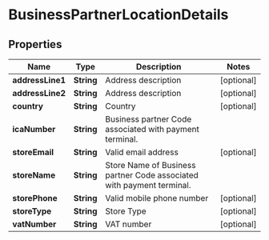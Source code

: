 

# BusinessPartnerLocationDetails

## Properties

Name | Type | Description | Notes
------------ | ------------- | ------------- | -------------
**addressLine1** | **String** | Address description |  [optional]
**addressLine2** | **String** | Address description |  [optional]
**country** | **String** | Country |  [optional]
**icaNumber** | **String** | Business partner Code associated with payment terminal. | 
**storeEmail** | **String** | Valid email address |  [optional]
**storeName** | **String** | Store Name of Business partner Code associated with payment terminal. | 
**storePhone** | **String** | Valid mobile phone number |  [optional]
**storeType** | **String** | Store Type |  [optional]
**vatNumber** | **String** | VAT number |  [optional]



